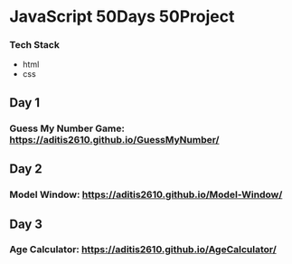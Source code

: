 # JavaScript 50Days 50Project
### Tech Stack
- html 
- css 


## Day 1
### Guess My Number Game:  https://aditis2610.github.io/GuessMyNumber/
## 
## Day 2
### Model Window: https://aditis2610.github.io/Model-Window/

## Day 3
### Age Calculator: https://aditis2610.github.io/AgeCalculator/
